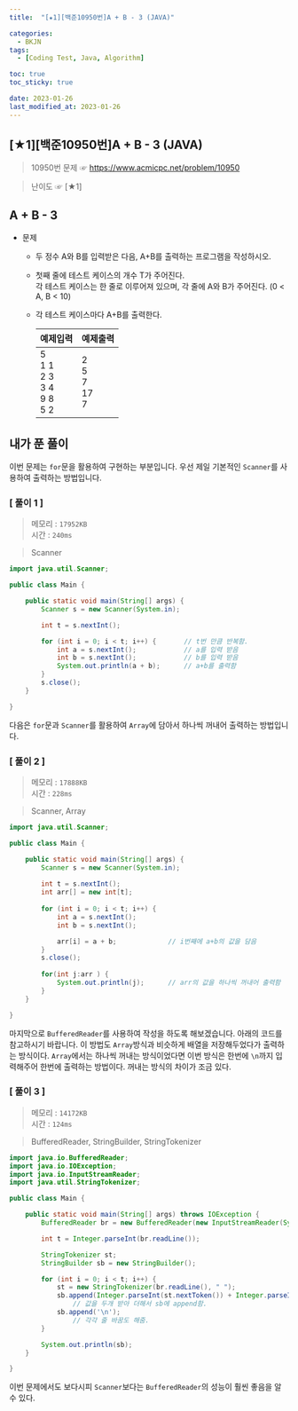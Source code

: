 ```yaml
---
title:  "[★1][백준10950번]A + B - 3 (JAVA)" 

categories:
  - BKJN
tags:
  - [Coding Test, Java, Algorithm]

toc: true
toc_sticky: true

date: 2023-01-26
last_modified_at: 2023-01-26
---
```

[★1][백준10950번]A + B - 3 (JAVA)
----
> 10950번 문제 ☞ <https://www.acmicpc.net/problem/10950>  

> 난이도 ☞ [★1]
  
## A + B - 3
  
  
- 문제
  - 두 정수 A와 B를 입력받은 다음, A+B를 출력하는 프로그램을 작성하시오.  
  - 첫째 줄에 테스트 케이스의 개수 T가 주어진다.<br>각 테스트 케이스는 한 줄로 이루어져 있으며, 각 줄에 A와 B가 주어진다. (0 < A, B < 10)
  - 각 테스트 케이스마다 A+B를 출력한다.
  
	|예제입력|예제출력|
	|:--|:--|
	|5<br>1 1<br>2 3<br>3 4<br>9 8<br>5 2|2<br>5<br>7<br>17<br>7|
  
## 내가 푼 풀이
  
이번 문제는 `for`문을 활용하여 구현하는 부분입니다. 우선 제일 기본적인 `Scanner`를 사용하여 출력하는 방법입니다.
### [ 풀이 1 ]  
>메모리 : `17952KB`  
>시간 : `240ms`  

> Scanner
  
```java
import java.util.Scanner;

public class Main {

	public static void main(String[] args) {
		Scanner s = new Scanner(System.in);

		int t = s.nextInt();

		for (int i = 0; i < t; i++) {       // t번 만큼 반복함.
			int a = s.nextInt();            // a를 입력 받음
			int b = s.nextInt();            // b를 입력 받음
			System.out.println(a + b);      // a+b를 출력함
		}
		s.close();
	}

}
```
다음은 `for`문과 `Scanner`를 활용하여 `Array`에 담아서 하나씩 꺼내어 출력하는 방법입니다.  
### [ 풀이 2 ]  
>메모리 : `17888KB`  
>시간 : `228ms`  
  
>Scanner, Array
  
```java
import java.util.Scanner;

public class Main {

	public static void main(String[] args) {
		Scanner s = new Scanner(System.in);
		
		int t = s.nextInt();
		int arr[] = new int[t];
		
		for (int i = 0; i < t; i++) {
			int a = s.nextInt();
			int b = s.nextInt();

			arr[i] = a + b;             // i번째에 a+b의 값을 담음
		}
		s.close();
		
		for(int j:arr ) {
			System.out.println(j);      // arr의 값을 하나씩 꺼내어 출력함
		}
	}

}
```
마지막으로 `BufferedReader`를 사용하여 작성을 하도록 해보겠습니다. 아래의 코드를 참고하시기 바랍니다. 이 방법도 `Array`방식과 비슷하게 배열을 저장해두었다가 출력하는 방식이다. `Array`에서는 하나씩 꺼내는 방식이었다면 이번 방식은 한번에 `\n`까지 입력해주어 한번에 출력하는 방법이다. 꺼내는 방식의 차이가 조금 있다.
### [ 풀이 3 ]  
>메모리 : `14172KB`  
>시간 : `124ms`  
  
>BufferedReader, StringBuilder, StringTokenizer
```java
import java.io.BufferedReader;
import java.io.IOException;
import java.io.InputStreamReader;
import java.util.StringTokenizer;

public class Main {

	public static void main(String[] args) throws IOException {
		BufferedReader br = new BufferedReader(new InputStreamReader(System.in));

		int t = Integer.parseInt(br.readLine());

		StringTokenizer st;
		StringBuilder sb = new StringBuilder();

		for (int i = 0; i < t; i++) {
			st = new StringTokenizer(br.readLine(), " ");
			sb.append(Integer.parseInt(st.nextToken()) + Integer.parseInt(st.nextToken()));
				// 값을 두개 받아 더해서 sb에 append함.
			sb.append('\n');
				// 각각 줄 바꿈도 해줌.
		}

		System.out.println(sb);
	}

}
```
이번 문제에서도 보다시피 `Scanner`보다는 `BufferedReader`의 성능이 훨씬 좋음을 알 수 있다.